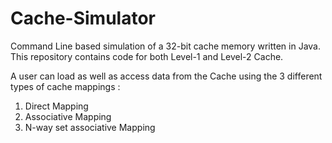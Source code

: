 # Cache-Simulator

Command Line based simulation of a 32-bit cache memory written in Java. This repository contains code for both Level-1 and Level-2 Cache.

A user can load as well as access data from the Cache using the 3 different types of cache mappings : 

1. Direct Mapping
2. Associative Mapping
3. N-way set associative Mapping
